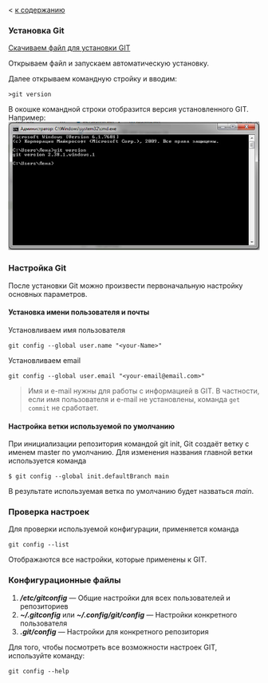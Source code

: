 < [к содержанию](./readme.md)
### Установка Git

[Скачиваем файл для установки GIT](https://git-scm.com/downloads)

Открываем файл и запускаем автоматическую установку.

Далее открываем командную стройку и вводим:

```bash=
>git version 
```
В окошке командной строки отобразится версия установленного GIT.
Например:
![git-version](./gitvers.jpg)

### Настройка Git

После установки Git можно произвести первоначальную настройку основных параметров.

#### **Установка имени пользователя и почты**

Установливаем имя пользователя
```bash=
git config --global user.name "<your-Name>"
```
Установливаем email
```bash=
git config --global user.email "<your-email@email.com>"
```
> Имя и e-mail нужны для работы с информацией в GIT. В частности, если имя пользователя и e-mail не установлены, команда `get commit` не сработает.

#### **Настройка ветки используемой по умолчанию**

При инициализации репозитория командой git init, Git создаёт ветку с именем master по умолчанию. 
Для изменения названия главной ветки используется команда

```
$ git config --global init.defaultBranch main
```

В результате используемая ветка по умолчанию будет назваться *main*.

### Проверка настроек

Для проверки используемой конфигурации, применяется команда

```
git config --list
```

Отображаются все настройки, которые применены к GIT.

### Конфигурационные файлы

1. ***/etc/gitconfig*** — Общие настройки для всех пользователей и репозиториев
2. ***~/.gitconfig*** или ***~/.config/git/config*** — Настройки конкретного пользователя
3. ***.git/config*** — Настройки для конкретного репозитория

Для того, чтобы посмотреть все возможности настроек GIT, используйте команду:

```
git config --help
```

